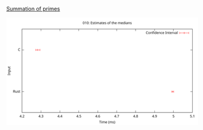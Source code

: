 [Summation of primes](https://projecteuler.net/problem=10)

![Estimates of the medians](/plots/010.svg)

